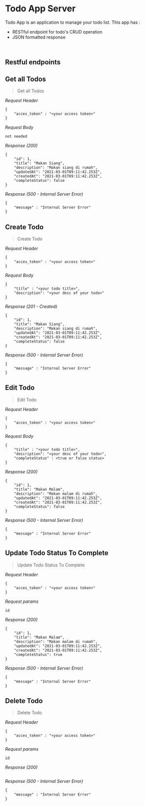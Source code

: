 # Todo App Server
Todo App is an application to manage your todo list. This app has : 
* RESTful endpoint for todo's CRUD operation
* JSON formatted response

&nbsp;

## Restful endpoints
## Get all Todos
> Get all Todos

_Request Header_
```
{
    "acces_token" : "<your access token>"
}
```

_Request Body_
```
not needed
```

_Response (200)_
```
{
    "id": 1,
    "title": "Makan Siang",
    "description": "Makan siang di rumah",
    "updatedAt": "2021-03-01T09:11:42.253Z",
    "createdAt": "2021-03-01T09:11:42.253Z",
    "completeStatus": false
}
```

_Response (500 - Internal Server Error)_
```
{
    "message" : "Internal Server Error" 
}
```


## Create Todo
> Create Todo

_Request Header_
```
{
    "acces_token" : "<your access token>"
}
```

_Request Body_
```
{
    "title" : "<your todo title>",
    "description": "<your desc of your todo>"
}
```

_Response (201 - Created)_
```
{
    "id": 1,
    "title": "Makan Siang",
    "description": "Makan siang di rumah",
    "updatedAt": "2021-03-01T09:11:42.253Z",
    "createdAt": "2021-03-01T09:11:42.253Z",
    "completeStatus": false
}
```

_Response (500 - Internal Server Error)_
```
{
    "message" : "Internal Server Error" 
}
```

## Edit Todo
> Edit Todo


_Request Header_
```
{
    "acces_token" : "<your access token>"
}
```

_Request Body_
```
{
    "title" : "<your todo title>",
    "description": "<your desc of your todo>",
    "completeStatus" : <true or false status>
}
```

_Response (200)_
```
{
    "id": 1,
    "title": "Makan Malam",
    "description": "Makan malam di rumah",
    "updatedAt": "2021-03-01T09:11:42.253Z",
    "createdAt": "2021-03-01T09:11:42.253Z",
    "completeStatus": false
}
```

_Response (500 - Internal Server Error)_
```
{
    "message" : "Internal Server Error" 
}
```

## Update Todo Status To Complete
> Update Todo Status To Complete


_Request Header_
```
{
    "acces_token" : "<your access token>"
}
```

_Request params_
```
id
```

_Response (200)_
```
{
    "id": 1,
    "title": "Makan Malam",
    "description": "Makan malam di rumah",
    "updatedAt": "2021-03-01T09:11:42.253Z",
    "createdAt": "2021-03-01T09:11:42.253Z",
    "completeStatus": true
}
```

_Response (500 - Internal Server Error)_
```
{
    "message" : "Internal Server Error" 
}
```

## Delete Todo
> Delete Todo 


_Request Header_
```
{
    "acces_token" : "<your access token>"
}
```

_Request params_
```
id
```

_Response (200)_
```

```

_Response (500 - Internal Server Error)_
```
{
    "message" : "Internal Server Error" 
}
```
